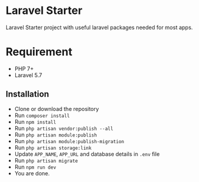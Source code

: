 # Laravel Starter

Laravel Starter project with useful laravel packages needed for most apps.

# Requirement

- PHP 7+
- Laravel 5.7

## Installation ##

- Clone or download the repository
- Run `composer install`
- Run `npm install`
- Run `php artisan vendor:publish --all`
- Run `php artisan module:publish`
- Run `php artisan module:publish-migration`
- Run `php artisan storage:link`
- Update `APP_NAME`, `APP_URL` and database details in `.env` file
- Run `php artisan migrate`
- Run `npm run dev`
- You are done.
